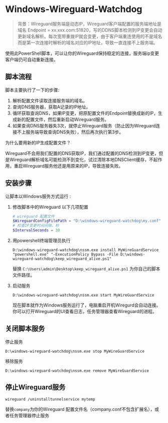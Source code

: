 # Windows-Wireguard-Watchdog

> 背景：Wireguard服务端是动态IP，Wireguard客户端配置的服务端地址是域名 Endpoint = xx.xxx.com:51820，写的DDNS脚本检测到IP变更会自动更新域名解析。每次宽带重拨IP就会变更，由于客户端重连使用的不是域名而是第一次连接时解析的域名对应的IP地址，导致一直连接不上服务端。

使用此PowerShell脚本，可以让你的Wireguard保持稳定的连接，服务端ip变更客户端仍可自动重新连接。

## 脚本流程

脚本主要执行了一下的步骤:

1. 解析配置文件读取连接服务端的域名。
2. 查询DNS服务器，获取A记录的IP地址。
3. 循环获取查询DNS，如果IP变更，把原配置文件的Endpoint替换成新的IP，生成新的配置文件，然后重新启动Wireguard服务。
4. 如果查询DNS服务器失3次，就停止Wireguard服务（防止因为Wireguard连接不上服务端导致查询DNS失败），然后再次执行第3步。

为什么要用新的IP生成配置文件？

Wireguard不会用我们配置的DNS获取IP，我们通过配置的DNS检测到IP变更，但是Wireguard解析域名可能检测不到变化，试过清除本地DNSClient缓存，不起作用，重启Wireguard服务他还是用原来的IP，导致连接失败。

## 安装步骤

让脚本以Windows服务方式运行 :

1. 修改脚本中的Wireguard 以下几项配置
	```powershell
	# wireguard 配置文件
	$WireguardConfigFilePath = "D:\windows-wireguard-watchdog\my.conf" 
	# 检查IP变更时间间隔，秒
	$IntervalSeconds = 30 
	```
	
2. 用powershell终端管理员执行
	```shell
	D:\windows-wireguard-watchdog\nssm.exe install MyWireGuardService "powershell.exe" "-ExecutionPolicy Bypass -File D:\windows-wireguard-watchdog\keep_wireguard_alive.ps1"
	```
	替换 `C:\Users\admin\Desktop\keep_wireguard_alive.ps1` 为你自己的脚本文件路径。
	
3. 启动服务
	```shell
	D:\windows-wireguard-watchdog\nssm.exe start MyWireGuardService
	```
   现在脚本就作为Windows服务运行了，电脑重启开机Wiregurd会自动连接。你可以打开Wireguard的UI查看日志，任务管理器查看Wireguard的进程。
   
## 关闭脚本服务

停止服务

```shell
D:\windows-wireguard-watchdog\nssm.exe stop MyWireGuardService
```

移除服务

```shell
D:\windows-wireguard-watchdog\nssm.exe remove MyWireGuardService
```

## 停止Wireguard服务

```shell
wireguard /uninstalltunnelservice mytemp
```

替换`company`为你的Wireguard 配置文件名（company.conf不包含扩展名），或者任务管理器停止服务
